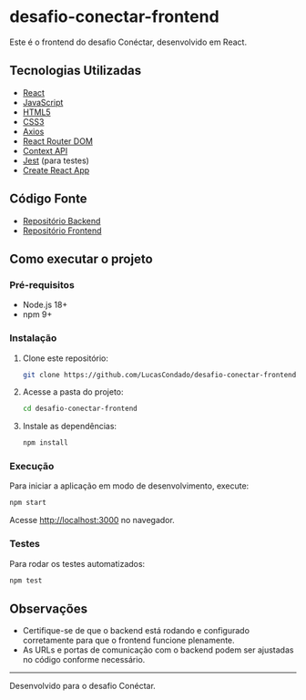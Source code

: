 # desafio-conectar-frontend

Este é o frontend do desafio Conéctar, desenvolvido em React.

## Tecnologias Utilizadas

- [React](https://react.dev/)
- [JavaScript](https://developer.mozilla.org/pt-BR/docs/Web/JavaScript)
- [HTML5](https://developer.mozilla.org/pt-BR/docs/Web/HTML)
- [CSS3](https://developer.mozilla.org/pt-BR/docs/Web/CSS)
- [Axios](https://axios-http.com/)
- [React Router DOM](https://reactrouter.com/)
- [Context API](https://react.dev/reference/react/useContext)
- [Jest](https://jestjs.io/) (para testes)
- [Create React App](https://github.com/facebook/create-react-app)

## Código Fonte

- [Repositório Backend](https://github.com/LucasCondado/desafio-conectar-backend)
- [Repositório Frontend](https://github.com/LucasCondado/desafio-conectar-frontend)

## Como executar o projeto

### Pré-requisitos

- Node.js 18+
- npm 9+

### Instalação

1. Clone este repositório:
    ```sh
    git clone https://github.com/LucasCondado/desafio-conectar-frontend.git
    ```
2. Acesse a pasta do projeto:
    ```sh
    cd desafio-conectar-frontend
    ```
3. Instale as dependências:
    ```sh
    npm install
    ```

### Execução

Para iniciar a aplicação em modo de desenvolvimento, execute:
```sh
npm start
```
Acesse [http://localhost:3000](http://localhost:3000) no navegador.

### Testes

Para rodar os testes automatizados:
```sh
npm test
```

## Observações

- Certifique-se de que o backend está rodando e configurado corretamente para que o frontend funcione plenamente.
- As URLs e portas de comunicação com o backend podem ser ajustadas no código conforme necessário.

---

Desenvolvido para o desafio Conéctar.